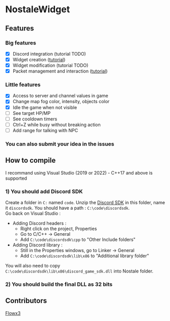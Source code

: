# NostaleWidget

## Features
### Big features
- [x] Discord integration (tutorial TODO)
- [x] Widget creation ([tutorial](https://github.com/ApourtArtt/NostaleWidget/wiki/Windows-and-widgets))
- [x] Widget modification (tutorial TODO)
- [x] Packet management and interaction ([tutorial](https://github.com/ApourtArtt/NostaleWidget/wiki/Packet-management))

### Little features
- [x] Access to server and channel values in game
- [x] Change map fog color, intensity, objects color
- [x] Idle the game when not visible
- [ ] See target HP/MP
- [ ] See cooldown timers
- [ ] Ctrl+Z while busy without breaking action
- [ ] Add range for talking with NPC

### You can also submit your idea in the issues

## How to compile
I recommand using Visual Studio (2019 or 2022) - C++17 and above is supported

### 1) You should add Discord SDK
Create a folder in `C:` named `code`. Unzip the [Discord SDK](https://dl-game-sdk.discordapp.net/2.5.6/discord_game_sdk.zip) in this folder, name it `discordsdk`. You should have a path : `C:\code\discordsdk`.\
Go back on Visual Studio :
- Adding Discord headers :
  - Right click on the project, Properties
  - Go to C/C++ -> General
  - Add `C:\code\discordsdk\cpp` to "Other Include folders"
- Adding Discord library :
  - Still in the Properties windows, go to Linker -> General
  - Add `C:\code\discordsdk\lib\x86` to "Additional library folder"

You will also need to copy `C:\code\discordsdk\lib\x86\discord_game_sdk.dll` into Nostale folder.

### 2) You should build the final DLL as 32 bits


## Contributors

[Flowx3](https://github.com/Flowx3)
